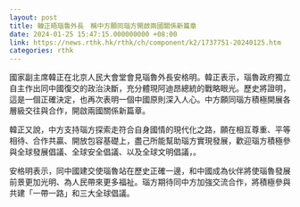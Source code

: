 ```yaml
---
layout: post
title: 韓正晤瑙魯外長　稱中方願同瑙方開啟兩國關係新篇章
date: 2024-01-25 15:47:15.000000000 +08:00
link: https://news.rthk.hk/rthk/ch/component/k2/1737751-20240125.htm
categories: rthk
---
```


國家副主席韓正在北京人民大會堂會見瑙魯外長安格明。韓正表示，瑙魯政府獨立自主作出同中國復交的政治決斷，充分體現阿迪昂總統的戰略眼光。歷史將證明，這是一個正確決定，也再次表明一個中國原則深入人心。中方願同瑙方積極開展各層級交往與合作，開啟兩國關係新篇章。

韓正又說，中方支持瑙方探索走符合自身國情的現代化之路，願在相互尊重、平等相待、合作共贏、開放包容基礎上，盡己所能幫助瑙方實現發展，歡迎瑙方積極參與全球發展倡議、全球安全倡議、以及全球文明倡議，。

安格明表示，同中國建交使瑙魯站在歷史正確一邊，和中國成為伙伴將使瑙魯發展前景更加光明、為人民帶來更多福祉。瑙方期待同中方加強交流合作，將積極參與共建「一帶一路」和三大全球倡議。
